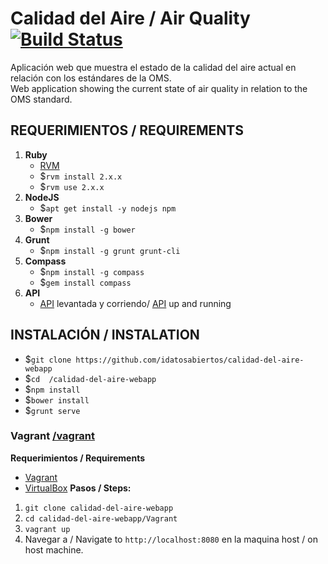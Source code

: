 # Calidad del Aire / Air Quality [![Build Status](https://travis-ci.org/idatosabiertos/calidad-del-aire-webapp.svg?branch=master)](https://travis-ci.org/idatosabiertos/calidad-del-aire-webapp)
Aplicación web que muestra el estado de la calidad del aire actual en relación con los estándares de la OMS.  
Web application showing the current state of air quality in relation to the OMS standard.


## REQUERIMIENTOS / REQUIREMENTS
1. **Ruby**	 
	 -  [RVM](https://rvm.io/rvm/install) 
	 - $`rvm install 2.x.x`
	 - $`rvm use 2.x.x`
2. **NodeJS**
	 - $`apt get install -y nodejs npm`
3. **Bower**
	 - $`npm install -g bower`
4. **Grunt**
	 - $`npm install -g grunt grunt-cli`
5. **Compass**
	 - $`npm install -g compass`
	 - $`gem install compass`
6. **API**
	- [API](https://github.com/idatosabiertos/api-calidad-aire) levantada y corriendo/ [API](https://github.com/idatosabiertos/api-calidad-aire)
 up and running

## INSTALACIÓN / INSTALATION
- $`git clone https://github.com/idatosabiertos/calidad-del-aire-webapp`
- $`cd  /calidad-del-aire-webapp`
- $`npm install`
- $`bower install`
- $`grunt serve`

### Vagrant  [/vagrant](https://github.com/idatosabiertos/calidad-del-aire-webapp/tree/master/Vagrant)
**Requerimientos / Requirements**
 - [Vagrant](https://www.vagrantup.com/downloads.html)
 - [VirtualBox](https://www.virtualbox.org/wiki/Downloads)
**Pasos / Steps:**
1. `git clone calidad-del-aire-webapp`
2. `cd calidad-del-aire-webapp/Vagrant`
3. `vagrant up` 
4. Navegar a / Navigate to `http://localhost:8080` en la maquina host / on host machine.